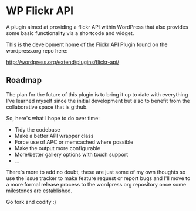 WP Flickr API
=============

A plugin aimed at providing a flickr API within WordPress that also provides some basic functionality via a 
shortcode and widget.

This is the development home of the Flickr API Plugin found on the wordpress.org repo here:

http://wordpress.org/extend/plugins/flickr-api/

## Roadmap

The plan for the future of this plugin is to bring it up to date with everything I've learned myself since the
initial development but also to benefit from the collaborative space that is github.

So, here's what I hope to do over time:

 - Tidy the codebase
 - Make a better API wrapper class
 - Force use of APC or memcached where possible
 - Make the output more configurable
 - More/better gallery options with touch support
 - ...

There's more to add no doubt, these are just some of my own thoughts so use the issue tracker to make feature
request or report bugs and I'll move to a more formal release process to the wordpress.org repository once
some milestones are established.

Go fork and codify :)
